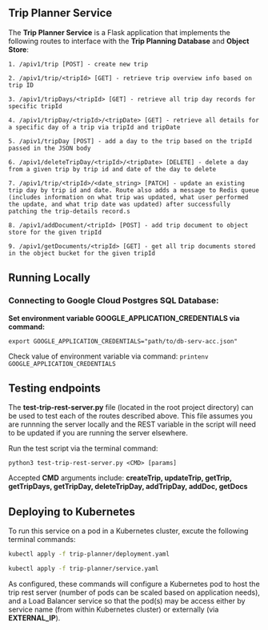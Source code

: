 ## Trip Planner Service

The **Trip Planner Service** is a Flask application that implements the following routes to interface with the **Trip Planning Database** and **Object Store**:
```
1. /apiv1/trip [POST] - create new trip

2. /apiv1/trip/<tripId> [GET] - retrieve trip overview info based on trip ID

3. /apiv1/tripDays/<tripId> [GET] - retrieve all trip day records for specific tripId

4. /apiv1/tripDay/<tripId>/<tripDate> [GET] - retrieve all details for a specific day of a trip via tripId and tripDate

5. /apiv1/tripDay [POST] - add a day to the trip based on the tripId passed in the JSON body

6. /apiv1/deleteTripDay/<tripId>/<tripDate> [DELETE] - delete a day from a given trip by trip id and date of the day to delete

7. /apiv1/trip/<tripId>/<date_string> [PATCH] - update an existing trip day by trip id and date. Route also adds a message to Redis queue (includes information on what trip was updated, what user performed the update, and what trip date was updated) after successfully patching the trip-details record.s

8. /apiv1/addDocument/<tripId> [POST] - add trip document to object store for the given tripId

9. /apiv1/getDocuments/<tripId> [GET] - get all trip documents stored in the object bucket for the given tripId
 ```



## Running Locally
### Connecting to Google Cloud Postgres SQL Database:

**Set environment variable GOOGLE_APPLICATION_CREDENTIALS via command:**

```export GOOGLE_APPLICATION_CREDENTIALS="path/to/db-serv-acc.json"```

Check value of environment variable via command:
```printenv GOOGLE_APPLICATION_CREDENTIALS```

## Testing endpoints

The **test-trip-rest-server.py** file (located in the root project directory) can be used to test each of the routes described above. This file assumes you are runnning the server locally and the REST variable in the script will need to be updated if you are running the server elsewhere.

Run the test script via the terminal command:

```python3 test-trip-rest-server.py <CMD> [params]```

Accepted **CMD** arguments include: **createTrip, updateTrip, getTrip, getTripDays, getTripDay, deleteTripDay, addTripDay, addDoc, getDocs**

## Deploying to Kubernetes

To run this service on a pod in a Kubernetes cluster, excute the following terminal commands:

```bash
kubectl apply -f trip-planner/deployment.yaml

kubectl apply -f trip-planner/service.yaml
```

As configured, these commands will configure a Kubernetes pod to host the trip rest server (number of pods can be scaled based on application needs), and a Load Balancer service so that the pod(s) may be access either by service name (from within Kubernetes cluster) or externally (via **EXTERNAL_IP**).

